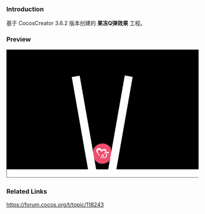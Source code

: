 ### Introduction
基于 CocosCreator 3.6.2 版本创建的 **果冻Q弹效果** 工程。

### Preview
![image](../../../gif/202211/2022111301.gif)

### Related Links
https://forum.cocos.org/t/topic/118243